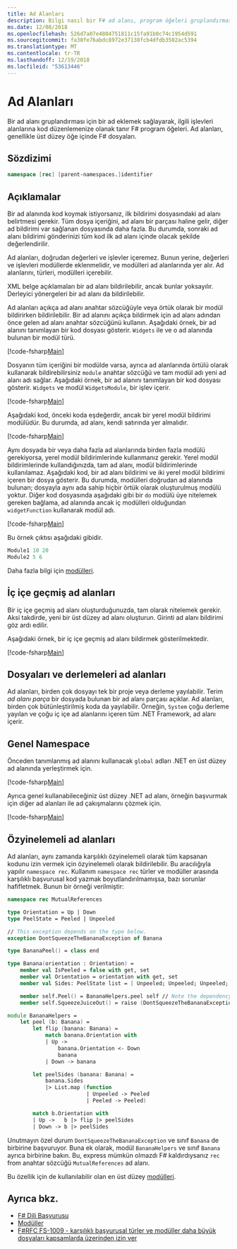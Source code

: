 ```yaml
---
title: Ad Alanları
description: Bilgi nasıl bir F# ad alanı, program öğeleri gruplandırması için bir ad eklemek sağlayarak ilgili işlevleri alanlarına kodunu düzenlemenize olanak sağlar.
ms.date: 12/08/2018
ms.openlocfilehash: 526d7a07e4804751811c15fa91b0c74c1954d591
ms.sourcegitcommit: fa38fe76abdc8972e37138fcb4dfdb3502ac5394
ms.translationtype: MT
ms.contentlocale: tr-TR
ms.lasthandoff: 12/19/2018
ms.locfileid: "53613446"
---
```

# <a name="namespaces"></a>Ad Alanları

Bir ad alanı gruplandırması için bir ad eklemek sağlayarak, ilgili işlevleri alanlarına kod düzenlemenize olanak tanır F# program öğeleri. Ad alanları, genellikle üst düzey öğe içinde F# dosyaları.

## <a name="syntax"></a>Sözdizimi

```fsharp
namespace [rec] [parent-namespaces.]identifier
```

## <a name="remarks"></a>Açıklamalar

Bir ad alanında kod koymak istiyorsanız, ilk bildirimi dosyasındaki ad alanı belirtmesi gerekir. Tüm dosya içeriğini, ad alanı bir parçası haline gelir, diğer ad bildirimi var sağlanan dosyasında daha fazla. Bu durumda, sonraki ad alanı bildirimi gönderinizi tüm kod ilk ad alanı içinde olacak şekilde değerlendirilir.

Ad alanları, doğrudan değerleri ve işlevler içeremez. Bunun yerine, değerleri ve işlevleri modüllerde eklenmelidir, ve modülleri ad alanlarında yer alır. Ad alanlarını, türleri, modülleri içerebilir.

XML belge açıklamaları bir ad alanı bildirilebilir, ancak bunlar yoksayılır. Derleyici yönergeleri bir ad alanı da bildirilebilir.

Ad alanları açıkça ad alanı anahtar sözcüğüyle veya örtük olarak bir modül bildirirken bildirilebilir. Bir ad alanını açıkça bildirmek için ad alanı adından önce gelen ad alanı anahtar sözcüğünü kullanın. Aşağıdaki örnek, bir ad alanını tanımlayan bir kod dosyası gösterir. `Widgets` ile ve o ad alanında bulunan bir modül türü.

[!code-fsharp[Main](../../../samples/snippets/fsharp/lang-ref-2/snippet6406.fs)]

Dosyanın tüm içeriğini bir modülde varsa, ayrıca ad alanlarında örtülü olarak kullanarak bildirebilirsiniz `module` anahtar sözcüğü ve tam modül adı yeni ad alanı adı sağlar. Aşağıdaki örnek, bir ad alanını tanımlayan bir kod dosyası gösterir. `Widgets` ve modül `WidgetsModule`, bir işlev içerir.

[!code-fsharp[Main](../../../samples/snippets/fsharp/lang-ref-2/snippet6401.fs)]

Aşağıdaki kod, önceki koda eşdeğerdir, ancak bir yerel modül bildirimi modülüdür. Bu durumda, ad alanı, kendi satırında yer almalıdır.

[!code-fsharp[Main](../../../samples/snippets/fsharp/namespaces/snippet6402.fs)]

Aynı dosyada bir veya daha fazla ad alanlarında birden fazla modülü gerekiyorsa, yerel modül bildirimlerinde kullanmanız gerekir. Yerel modül bildirimlerinde kullandığınızda, tam ad alanı, modül bildirimlerinde kullanılamaz. Aşağıdaki kod, bir ad alanı bildirimi ve iki yerel modül bildirimi içeren bir dosya gösterir. Bu durumda, modülleri doğrudan ad alanında bulunan; dosyayla aynı ada sahip hiçbir örtük olarak oluşturulmuş modülü yoktur. Diğer kod dosyasında aşağıdaki gibi bir `do` modülü üye nitelemek gereken bağlama, ad alanında ancak iç modülleri olduğundan `widgetFunction` kullanarak modül adı.

[!code-fsharp[Main](../../../samples/snippets/fsharp/lang-ref-2/snippet6403.fs)]

Bu örnek çıktısı aşağıdaki gibidir.

```fsharp
Module1 10 20
Module2 5 6
```

Daha fazla bilgi için [modülleri](modules.md).

## <a name="nested-namespaces"></a>İç içe geçmiş ad alanları

Bir iç içe geçmiş ad alanı oluşturduğunuzda, tam olarak nitelemek gerekir. Aksi takdirde, yeni bir üst düzey ad alanı oluşturun. Girinti ad alanı bildirimi göz ardı edilir.

Aşağıdaki örnek, bir iç içe geçmiş ad alanı bildirmek gösterilmektedir.

[!code-fsharp[Main](../../../samples/snippets/fsharp/lang-ref-2/snippet6404.fs)]

## <a name="namespaces-in-files-and-assemblies"></a>Dosyaları ve derlemeleri ad alanları

Ad alanları, birden çok dosyayı tek bir proje veya derleme yayılabilir. Terim *ad alanı parça* bir dosyada bulunan bir ad alanı parçası açıklar. Ad alanları, birden çok bütünleştirilmiş koda da yayılabilir. Örneğin, `System` çoğu derleme yayılan ve çoğu iç içe ad alanlarını içeren tüm .NET Framework, ad alanı içerir.

## <a name="global-namespace"></a>Genel Namespace

Önceden tanımlanmış ad alanını kullanacak `global` adları .NET en üst düzey ad alanında yerleştirmek için.

[!code-fsharp[Main](../../../samples/snippets/fsharp/lang-ref-2/snippet6407.fs)]

Ayrıca genel kullanabileceğiniz üst düzey .NET ad alanı, örneğin başvurmak için diğer ad alanları ile ad çakışmalarını çözmek için.

[!code-fsharp[Main](../../../samples/snippets/fsharp/lang-ref-2/snippet6408.fs)]

## <a name="recursive-namespaces"></a>Özyinelemeli ad alanları

Ad alanları, aynı zamanda karşılıklı özyinelemeli olarak tüm kapsanan kodunu izin vermek için özyinelemeli olarak bildirilebilir.  Bu aracılığıyla yapılır `namespace rec`. Kullanım `namespace rec` türler ve modüller arasında karşılıklı başvurusal kod yazmak boyutlandırılmamışsa, bazı sorunlar hafifletmek. Bunun bir örneği verilmiştir:

```fsharp
namespace rec MutualReferences

type Orientation = Up | Down
type PeelState = Peeled | Unpeeled

// This exception depends on the type below.
exception DontSqueezeTheBananaException of Banana

type BananaPeel() = class end

type Banana(orientation : Orientation) =
    member val IsPeeled = false with get, set
    member val Orientation = orientation with get, set
    member val Sides: PeelState list = [ Unpeeled; Unpeeled; Unpeeled; Unpeeled] with get, set

    member self.Peel() = BananaHelpers.peel self // Note the dependency on the BananaHelpers module.
    member self.SqueezeJuiceOut() = raise (DontSqueezeTheBananaException self) // This member depends on the exception above.

module BananaHelpers =
    let peel (b: Banana) =
        let flip (banana: Banana) =
            match banana.Orientation with
            | Up -> 
                banana.Orientation <- Down
                banana
            | Down -> banana

        let peelSides (banana: Banana) =
            banana.Sides
            |> List.map (function
                         | Unpeeled -> Peeled
                         | Peeled -> Peeled)

        match b.Orientation with
        | Up ->   b |> flip |> peelSides
        | Down -> b |> peelSides
```

Unutmayın özel durum `DontSqueezeTheBananaException` ve sınıf `Banana` de birbirine başvuruyor.  Buna ek olarak, modül `BananaHelpers` ve sınıf `Banana` ayrıca birbirine bakın. Bu, express mümkün olmazdı F# kaldırdıysanız `rec` from anahtar sözcüğü `MutualReferences` ad alanı.

Bu özellik için de kullanılabilir olan en üst düzey [modülleri](modules.md).

## <a name="see-also"></a>Ayrıca bkz.

- [F# Dili Başvurusu](index.md)
- [Modüller](modules.md)
- [F#RFC FS-1009 - karşılıklı başvurusal türler ve modüller daha büyük dosyaları kapsamlarda üzerinden izin ver](https://github.com/fsharp/fslang-design/blob/master/FSharp-4.1/FS-1009-mutually-referential-types-and-modules-single-scope.md)